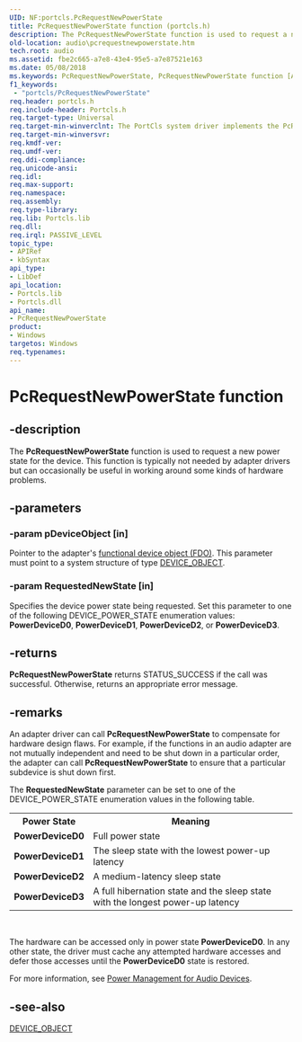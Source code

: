 ```yaml
---
UID: NF:portcls.PcRequestNewPowerState
title: PcRequestNewPowerState function (portcls.h)
description: The PcRequestNewPowerState function is used to request a new power state for the device. This function is typically not needed by adapter drivers but can occasionally be useful in working around some kinds of hardware problems.
old-location: audio\pcrequestnewpowerstate.htm
tech.root: audio
ms.assetid: fbe2c665-a7e8-43e4-95e5-a7e87521e163
ms.date: 05/08/2018
ms.keywords: PcRequestNewPowerState, PcRequestNewPowerState function [Audio Devices], audio.pcrequestnewpowerstate, audpc-routines_c3341fb0-4609-4b3f-a0b2-ef589c804f1d.xml, portcls/PcRequestNewPowerState
f1_keywords:
 - "portcls/PcRequestNewPowerState"
req.header: portcls.h
req.include-header: Portcls.h
req.target-type: Universal
req.target-min-winverclnt: The PortCls system driver implements the PcRequestNewPowerState function in Microsoft Windows 98/Me and in Windows 2000 and later operating systems.
req.target-min-winversvr: 
req.kmdf-ver: 
req.umdf-ver: 
req.ddi-compliance: 
req.unicode-ansi: 
req.idl: 
req.max-support: 
req.namespace: 
req.assembly: 
req.type-library: 
req.lib: Portcls.lib
req.dll: 
req.irql: PASSIVE_LEVEL
topic_type:
- APIRef
- kbSyntax
api_type:
- LibDef
api_location:
- Portcls.lib
- Portcls.dll
api_name:
- PcRequestNewPowerState
product:
- Windows
targetos: Windows
req.typenames: 
---
```


# PcRequestNewPowerState function


## -description


The <b>PcRequestNewPowerState</b> function is used to request a new power state for the device. This function is typically not needed by adapter drivers but can occasionally be useful in working around some kinds of hardware problems.


## -parameters




### -param pDeviceObject [in]

Pointer to the adapter's <a href="https://docs.microsoft.com/windows-hardware/drivers/">functional device object (FDO)</a>. This parameter must point to a system structure of type <a href="https://docs.microsoft.com/windows-hardware/drivers/ddi/wdm/ns-wdm-_device_object">DEVICE_OBJECT</a>.


### -param RequestedNewState [in]

Specifies the device power state being requested. Set this parameter to one of the following DEVICE_POWER_STATE enumeration values: <b>PowerDeviceD0</b>, <b>PowerDeviceD1</b>, <b>PowerDeviceD2</b>, or <b>PowerDeviceD3</b>.


## -returns



<b>PcRequestNewPowerState</b> returns STATUS_SUCCESS if the call was successful. Otherwise, returns an appropriate error message.




## -remarks



An adapter driver can call <b>PcRequestNewPowerState</b> to compensate for hardware design flaws. For example, if the functions in an audio adapter are not mutually independent and need to be shut down in a particular order, the adapter can call <b>PcRequestNewPowerState</b> to ensure that a particular subdevice is shut down first.

The <b>RequestedNewState</b> parameter can be set to one of the DEVICE_POWER_STATE enumeration values in the following table.

<table>
<tr>
<th>Power State</th>
<th>Meaning</th>
</tr>
<tr>
<td>
<b>PowerDeviceD0</b>

</td>
<td>
Full power state

</td>
</tr>
<tr>
<td>
<b>PowerDeviceD1</b>

</td>
<td>
The sleep state with the lowest power-up latency

</td>
</tr>
<tr>
<td>
<b>PowerDeviceD2</b>

</td>
<td>
A medium-latency sleep state

</td>
</tr>
<tr>
<td>
<b>PowerDeviceD3</b>

</td>
<td>
A full hibernation state and the sleep state with the longest power-up latency

</td>
</tr>
</table>
 

The hardware can be accessed only in power state <b>PowerDeviceD0</b>. In any other state, the driver must cache any attempted hardware accesses and defer those accesses until the <b>PowerDeviceD0</b> state is restored.

For more information, see <a href="https://docs.microsoft.com/windows-hardware/drivers/audio/power-management-for-audio-devices">Power Management for Audio Devices</a>.




## -see-also




<a href="https://docs.microsoft.com/windows-hardware/drivers/ddi/wdm/ns-wdm-_device_object">DEVICE_OBJECT</a>
 

 

